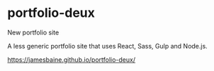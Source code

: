 # portfolio-deux
New portfolio site

A less generic portfolio site that uses React, Sass, Gulp and Node.js.

https://jamesbaine.github.io/portfolio-deux/
